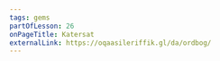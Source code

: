 ```yaml
---
tags: gems
partOfLesson: 26
onPageTitle: Katersat
externalLink: https://oqaasileriffik.gl/da/ordbog/
---
```

